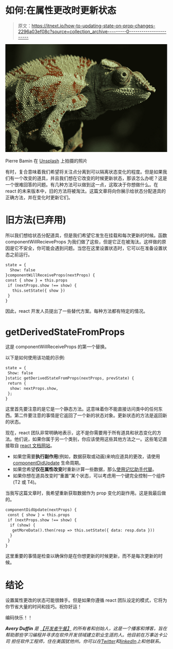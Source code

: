 # 如何:在属性更改时更新状态

> 原文：<https://itnext.io/how-to-updating-state-on-prop-changes-2296a03ef08c?source=collection_archive---------0----------------------->

![](img/cca7a368949996be95dd8048a22a02a2.png)

Pierre Bamin 在 [Unsplash](https://unsplash.com?utm_source=medium&utm_medium=referral) 上拍摄的照片

有时，复合意味着我们希望将关注点分离到可以隔离状态变化的程度。但是如果我们有一个改变的道具，并且我们想在它改变的时候更新状态，那该怎么办呢？这是一个很难回答的问题。有几种方法可以做到这一点，这取决于你想做什么。在 react 的未来版本中，旧的方法将被淘汰。这篇文章将向你展示给状态分配道具的正确方法，并在变化时更新它们。

# 旧方法(已弃用)

所以我们想给状态分配道具，但是我们希望它发生在挂载和每次更新的时候。函数 componentWillRecieveProps 为我们做了这些，但是它正在被淘汰。这样做的原因是它不安全，你可能会遇到问题。当您在这里设置状态时，它可以在准备设置状态之前运行。

```
state = {
  Show: false
}componentWillReceiveProps(nextProps) {
const { show } = this.props
 if (nextProps.show !== show) {
   this.setState({ show })
 }
}
```

因此，react 开发人员提出了一些替代方案。每种方法都有特定的情况。

# getDerivedStateFromProps

这是 componentWillReceiveProps 的第一个替换。

以下是如何使用该功能的示例:

```
state = {
 Show: false
}static getDerivedStateFromProps(nextProps, prevState) {
 return {
  show: nextProps.show,
 };
}
```

这里首先要注意的是它是一个静态方法。这意味着你不能直接访问类中的任何东西。第二件要注意的事情是它返回了一个新的状态对象。更新状态的方法是返回新的状态。

现在，react 团队非常明确地表示，这不是你需要用于所有道具和状态变化的方法。他们说，如果你属于另一个类别，你应该使用这些其他方法之一。这些笔记直接取自 [react 文档网站](https://reactjs.org/docs/react-component.html#static-getderivedstatefromprops)。

*   如果您需要**执行副作用**(例如，数据获取或动画)来响应道具的更改，请使用 [componentDidUpdate](https://reactjs.org/docs/react-component.html#componentdidupdate) 生命周期。
*   如果您希望**仅在属性改变**时重新计算一些数据，那么[使用记忆助手代替](https://reactjs.org/blog/2018/06/07/you-probably-dont-need-derived-state.html#what-about-memoization)。
*   如果你想在道具改变时“重置”某个状态，可以考虑用一个键完全控制一个组件(T2 或 T4)。

当我写这篇文章时，我希望重新获取数据作为 prop 变化的副作用。这是我最后做的。

```
componentDidUpdate(nextProps) {
 const { show } = this.props
 if (nextProps.show !== show) {
  if (show) {
   getMoreData().then(resp => this.setState({ data: resp.data }))
  }
 }
}
```

这里重要的事情是检查以确保你是在你想更新的时候更新，而不是每次更新的时候。

# 结论

设置属性更改的状态可能很棘手。但是如果你遵循 react 团队设定的模式，它将为你节省大量的时间和技巧。祝你好运！

编码快乐！！

***Avery Duffin*** *是* [*【开发者午餐】*](https://www.developerswholunch.com) *的所有者和创始人，这是一个播客和博客，旨在帮助那些学习编程并寻求在软件开发领域建立职业生涯的人。他目前在万事达卡公司* *担任软件工程师，住在美国犹他州。你可以在*[*Twitter*](https://twitter.com/DuffinAvery)*和*[*linkedIn*](https://www.linkedin.com/in/avery-duffin-69317228/)*上和他联系。*